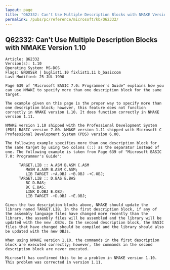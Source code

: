 ```yaml
---
layout: page
title: "Q62332: Can't Use Multiple Description Blocks with NMAKE Version 1.10"
permalink: /pubs/pc/reference/microsoft/kb/Q62332/
---
```


## Q62332: Can't Use Multiple Description Blocks with NMAKE Version 1.10

	Article: Q62332
	Version(s): 1.10
	Operating System: MS-DOS
	Flags: ENDUSER | buglist1.10 fixlist1.11 b_basiccom
	Last Modified: 25-JUL-1990
	
	Page 639 of "Microsoft BASIC 7.0: Programmer's Guide" explains how you
	can use NMAKE to specify more than one description block for the same
	target.
	
	The example given on this page is the proper way to specify more than
	one description block; however, this feature does not function
	correctly in NMAKE version 1.10. It does function correctly in NMAKE
	version 1.11.
	
	NMAKE version 1.10 shipped with the Professional Development System
	(PDS) BASIC version 7.00. NMAKE version 1.11 shipped with Microsoft C
	Professional Development System (PDS) version 6.00.
	
	The following example specifies more than one description block for
	the same target by using two colons (::) as the separator instead of
	one. The following example is taken from Page 639 of "Microsoft BASIC
	7.0: Programmer's Guide":
	
	      TARGET.LIB :: A.ASM B.ASM C.ASM
	         MASM A.ASM B.ASM C.ASM;
	         LIB TARGET -+A.OBJ -+B.OBJ -+C.OBJ;
	      TARGET.LIB :: D.BAS E.BAS
	         BC D.BAS;
	         BC E.BAS;
	         LINK D.OBJ E.OBJ;
	         LIB TARGET -+D.OBJ -+E.OBJ;
	
	Given the two description blocks above, NMAKE should update the
	library named TARGET.LIB. In the first description block, if any of
	the assembly language files have changed more recently than the
	library, the assembly files will be assembled and the library will be
	updated with the new .OBJs. In the second description block, the BASIC
	files that have changed should be compiled and the library should also
	be updated with the new OBJs.
	
	When using NMAKE version 1.10, the commands in the first description
	block are executed correctly; however, the commands in the second
	description block are never executed.
	
	Microsoft has confirmed this to be a problem in NMAKE version 1.10.
	This problem was corrected in version 1.11.
